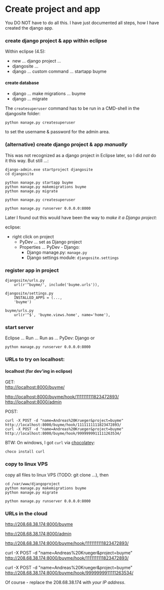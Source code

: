 # Create project and app
You DO NOT have to do all this. I have just documented all steps, how I have created the django app.

### create django project & app within eclipse
Within eclipse (4.5):

* new ... django project ...
* djangosite ...
* django ... custom command ... startapp buyme

#### create database 
* django ... make migrations ... buyme
* django ... migrate

The ``createsuperuser`` command has to be run in a CMD-shell in the djangosite folder:

    python manage.py createsuperuser

to set the username & password for the admin area.


### (alternative) create django project & app *manually*
This was not recognized as a django project in Eclipse later, so I did *not* do it this way. But still ...:

    django-admin.exe startproject djangosite
    cd djangosite

    python manage.py startapp buyme
    python manage.py makemigrations buyme
    python manage.py migrate
    
    python manage.py createsuperuser

    python manage.py runserver 0.0.0.0:8000

Later I found out this would have been the way to *make it a Django project*:  

eclipse:
* right click on project
  * PyDev ... set as Django project
  * Properties ... PyDev - Django: 
    * Django manage.py: ``manage.py``
	* Django settings module: ``djangosite.settings``


### register app in project

    djangosite/urls.py
    	url(r'^buyme/', include('buyme.urls')),

    djangosite/settings.py
        INSTALLED_APPS = (...,
        'buyme')

    buyme/urls.py
    	url(r'^$', 'buyme.views.home', name='home'),


### start server

Eclipse ... Run ... Run as ... PyDev: Django
or

    python manage.py runserver 0.0.0.0:8000

### URLs to try on localhost:
#### localhost (for dev'ing in eclipse)

GET:  
[http://localhost:8000/buyme/](http://localhost:8000/buyme/)

[http://localhost:8000/buyme/hook/1111111111823472893/](http://localhost:8000/buyme/hook/1111111111823472893/)  
[http://localhost:8000/admin](http://localhost:8000/admin)

POST:
  
    curl -X POST -d "name=Andreas%20Krueger&project=buyme" http://localhost:8000/buyme/hook/1111111111823472893/  
    curl -X POST -d "name=Andreas%20Krueger&project=buyme" http://localhost:8000/buyme/hook/9999999911111263534/

BTW: On windows, I got ``curl`` via [chocolatey](https://chocolatey.org/):

    choco install curl 

### copy to linux VPS
copy all files to linux VPS (TODO: git clone ...), then

    cd /var/www/djangoproject
    python manage.py makemigrations buyme
    python manage.py migrate
    
	python manage.py runserver 0.0.0.0:8000
	
	
### URLs in the cloud 

http://208.68.38.174:8000/buyme

http://208.68.38.174:8000/admin

http://208.68.38.174:8000/buyme/hook/1111111111823472893/


curl -X POST -d "name=Andreas%20Krueger&project=buyme" http://208.68.38.174:8000/buyme/hook/1111111111823472893/
  
curl -X POST -d "name=Andreas%20Krueger&project=buyme" http://208.68.38.174:8000/buyme/hook/9999999911111263534/

Of course - replace the 208.68.38.174 with *your IP address*.


